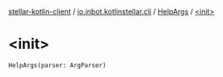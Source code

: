 [stellar-kotlin-client](../../index.md) / [io.inbot.kotlinstellar.cli](../index.md) / [HelpArgs](index.md) / [&lt;init&gt;](./-init-.md)

# &lt;init&gt;

`HelpArgs(parser: ArgParser)`
